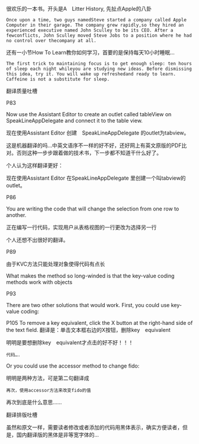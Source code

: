 


很欢乐的一本书。开头是A　Litter History, 先扯点Apple的八卦

	Once upon a time, two guys namedSteve started a company called Apple Computer in their garage. The company grew rapidly,so they hired an experienced executive named John Sculley to be its CEO. After a fewconflicts, John Sculley moved Steve Jobs to a position where he had no control over thecompany at all.
	
	
还有一小节How To Learn教你如何学习，首要的是保持每天10小时睡眠...

	The first trick to maintaining focus is to get enough sleep: ten hours of sleep each night whileyou are studying new ideas. Before dismissing this idea, try it. You will wake up refreshedand ready to learn. Caffeine is not a substitute for sleep.
	
	
翻译质量吐槽

P83

Now use the Assistant Editor to create an outlet called tableView on SpeakLineAppDelegate and connect it to the table view.

现在使用Assistant Editor 创建　SpeakLineAppDelegate 的outlet为tabview。

这是机器翻译的吗…中英文语序不一样的好不好，还好网上有英文原版的PDF比对。否则这种一步步跟着做的技术书，下一步都不知道干什么好了。

个人认为这样翻译更好：

现在使用Assistant Editor 在SpeakLineAppDelegate 里创建一个叫tabview的outlet。

P86 

 You are writing the code that will change the selection from one row to another. 
 
正在编写一行代码，实现用户从表格视图的一行更改为选择另一行

个人还想不出很好的翻译。

P89

由于KVC方法只能处理对象使得代码有点长

What makes the method so long-winded is that the key-value coding methods work with objects

P93

There are two other solutions that would work. First, you could use key-value coding:

P105
To remove a key equivalent, click the X button at the right-hand side of the text field.
翻译是：单击文本框右边的X按钮，删除key　equivalent 

明明是要想删除key　equivalent才点击的好不好！！！
        
	代码….
        
Or you could use the accessor method to change fido:

明明是两种方法，可是第二句翻译成

	再次，使用accessor方法来改变fido的值

再次到底是什么意思……

翻译排版吐槽

虽然和原文一样，需要读者修改或者添加的代码用黑体表示，确实方便读者，但是，国内翻译版的黑体是非等宽字体的…